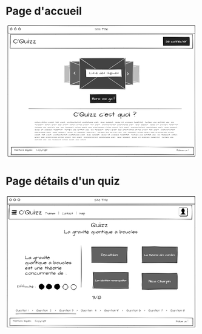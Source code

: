 # Page d'accueil

![Page d'accueil version Thibaud](./accueilWF.png)

# Page détails d'un quiz

![Page détails d'un quiz version Thibaud](./detailsQuiz.png)